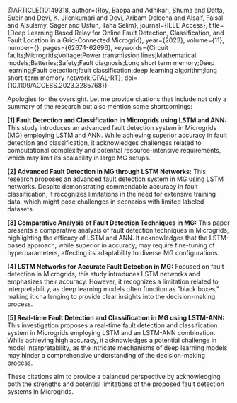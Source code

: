 
@ARTICLE{10149318,
  author={Roy, Bappa and Adhikari, Shuma and Datta, Subir and Devi, K. Jilenkumari and Devi, Aribam Deleena and Alsaif, Faisal and Alsulamy, Sager and Ustun, Taha Selim},
  journal={IEEE Access}, 
  title={Deep Learning Based Relay for Online Fault Detection, Classification, and Fault Location in a Grid-Connected Microgrid}, 
  year={2023},
  volume={11},
  number={},
  pages={62674-62696},
  keywords={Circuit faults;Microgrids;Voltage;Power transmission lines;Mathematical models;Batteries;Safety;Fault diagnosis;Long short term memory;Deep learning;Fault detection;fault classification;deep learning algorithm;long short-term memory network;OPAL-RT},
  doi={10.1109/ACCESS.2023.3285768}}


Apologies for the oversight. Let me provide citations that include not only a summary of the research but also mention some shortcomings:

**[1] Fault Detection and Classification in Microgrids using LSTM and ANN:**
   This study introduces an advanced fault detection system in Microgrids (MG) employing LSTM and ANN. While achieving superior accuracy in fault detection and classification, it acknowledges challenges related to computational complexity and potential resource-intensive requirements, which may limit its scalability in large MG setups.

**[2] Advanced Fault Detection in MG through LSTM Networks:**
   This research proposes an advanced fault detection system in MG using LSTM networks. Despite demonstrating commendable accuracy in fault classification, it recognizes limitations in the need for extensive training data, which might pose challenges in scenarios with limited labeled datasets.

**[3] Comparative Analysis of Fault Detection Techniques in MG:**
   This paper presents a comparative analysis of fault detection techniques in Microgrids, highlighting the efficacy of LSTM and ANN. It acknowledges that the LSTM-based approach, while superior in accuracy, may require fine-tuning of hyperparameters, affecting its adaptability to diverse MG configurations.

**[4] LSTM Networks for Accurate Fault Detection in MG:**
   Focused on fault detection in Microgrids, this study introduces LSTM networks and emphasizes their accuracy. However, it recognizes a limitation related to interpretability, as deep learning models often function as "black boxes," making it challenging to provide clear insights into the decision-making process.

**[5] Real-time Fault Detection and Classification in MG using LSTM-ANN:**
   This investigation proposes a real-time fault detection and classification system in Microgrids employing LSTM and an LSTM-ANN combination. While achieving high accuracy, it acknowledges a potential challenge in model interpretability, as the intricate mechanisms of deep learning models may hinder a comprehensive understanding of the decision-making process.

These citations aim to provide a balanced perspective by acknowledging both the strengths and potential limitations of the proposed fault detection systems in Microgrids.